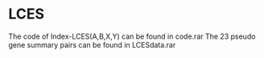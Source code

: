 # LCES
The code of Index-LCES(A,B,X,Y) can be found in code.rar
The 23 pseudo gene summary pairs can be found in LCESdata.rar
